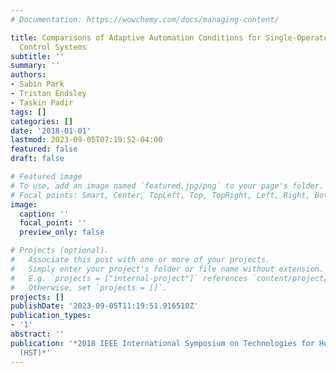 ```yaml
---
# Documentation: https://wowchemy.com/docs/managing-content/

title: Comparisons of Adaptive Automation Conditions for Single-Operator Multiple-Agent
  Control Systems
subtitle: ''
summary: ''
authors:
- Sabin Park
- Tristan Endsley
- Taskin Padir
tags: []
categories: []
date: '2018-01-01'
lastmod: 2023-09-05T07:19:52-04:00
featured: false
draft: false

# Featured image
# To use, add an image named `featured.jpg/png` to your page's folder.
# Focal points: Smart, Center, TopLeft, Top, TopRight, Left, Right, BottomLeft, Bottom, BottomRight.
image:
  caption: ''
  focal_point: ''
  preview_only: false

# Projects (optional).
#   Associate this post with one or more of your projects.
#   Simply enter your project's folder or file name without extension.
#   E.g. `projects = ["internal-project"]` references `content/project/deep-learning/index.md`.
#   Otherwise, set `projects = []`.
projects: []
publishDate: '2023-09-05T11:19:51.916510Z'
publication_types:
- '1'
abstract: ''
publication: '*2018 IEEE International Symposium on Technologies for Homeland Security
  (HST)*'
---
```


